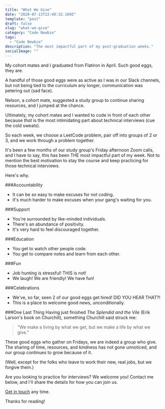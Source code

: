 ```yaml
---
title: "What We Give"
date: "2020-07-13T22:40:32.169Z"
template: "post"
draft: false
slug: "what-we-give"
category: "Code Newbie"
tags:
  - "Code Newbie"
description: "The most impactful part of my post-graduation weeks."
socialImage: ""
---
```


My cohort mates and I graduated from Flatiron in April. Such good eggs, they are.

A handful of those good eggs were as active as I was in our Slack channels, but not being tied to the curriculum any longer, communication was petering out (sad face).

Nelson, a cohort mate, suggested a study group to continue sharing resources, and I jumped at the chance. 

Ultimately, my cohort mates and I wanted to code in front of each other because *that* is the most intimidating part about technical interviews (cue the cold sweats).

So each week, we choose a LeetCode problem, pair off into groups of 2 or 3, and we work through a problem together.

It's been a few months of our study group's Friday afternoon Zoom calls, and I have to say, this has been THE most impactful part of my week. Not to mention the best motivation to stay the course and keep practicing for those technical interviews.

Here's why.

###Accountability
+ It can be *so* easy to make excuses for not coding.
+ It's much harder to make excuses when your gang's waiting for you.

###Support
+ You're surrounded by like-minded individuals.
+ There's an abundance of positivity.
+ It's very hard to feel discouraged together.

###Education
+ You get to watch other people code.
+ You get to compare notes and learn from each other.

###Fun
+ Job hunting is stressful! THIS is not!
+ We laugh! We are friendly! We have fun!

###Celebrations
+ We've, so far, seen 2 of our good eggs get hired! DID YOU HEAR THAT?!
+ This is a place to welcome good news, unconditionally.

###One Last Thing
Having just finished *The Splendid and the Vile* (Erik Larson's book on Churchill), something Churchill said struck me:

>"We make a living by what we get, but we make a life by what we give."

These good eggs who gather on Fridays, we are indeed a group who give. The sharing of time, resources, and kindness has not gone unnoticed, and our group continues to grow because of it. 

(Well, except for the folks who leave to work their new, real jobs, but we forgive them.)

Are you looking to practice for interviews? We welcome you! Contact me below, and I'll share the details for how you can join us.

[Get in touch](/pages/contacts) any time.

Thanks for reading!